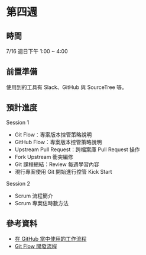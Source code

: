 # 第四週

## 時間

7/16 週日下午 1:00 ~ 4:00

## 前置準備

使用到的工具有 Slack、GitHub 與 SourceTree 等。

## 預計進度

Session 1

* Git Flow：專案版本控管策略說明
* GitHub Flow：專案版本控管策略說明
* Upstream Pull Request：跨檔案庫 Pull Request 操作
* Fork Upstream 衝突編修
* Git 課程總結：Review 每週學習內容
* 現行專案使用 Git 開始進行控管 Kick Start

Session 2

* Scrum 流程簡介
* Scrum 專案估時數方法

## 參考資料

* [在 GitHub 當中使用的工作流程](http://blog.krdai.info/post/17485259496/github-flow)
* [Git Flow 開發流程](https://ihower.tw/blog/archives/5140)
